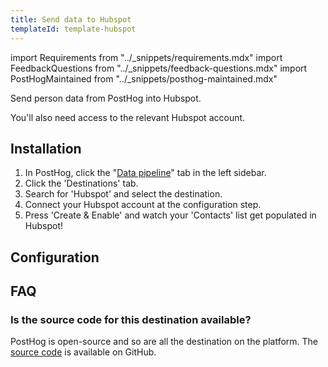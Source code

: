 ```yaml
---
title: Send data to Hubspot
templateId: template-hubspot
---
```


import Requirements from "../_snippets/requirements.mdx"
import FeedbackQuestions from "../_snippets/feedback-questions.mdx"
import PostHogMaintained from "../_snippets/posthog-maintained.mdx"

Send person data from PostHog into Hubspot.

<Requirements />

You'll also need access to the relevant Hubspot account.

## Installation

1. In PostHog, click the "[Data pipeline](https://us.posthog.com/pipeline/overview)" tab in the left sidebar.
2. Click the 'Destinations' tab.
3. Search for 'Hubspot' and select the destination.
4. Connect your Hubspot account at the configuration step.
5. Press 'Create & Enable' and watch your 'Contacts' list get populated in Hubspot!

<HideOnCDPIndex>

## Configuration

<TemplateParameters />

## FAQ

### Is the source code for this destination available?

PostHog is open-source and so are all the destination on the platform. The [source code](https://github.com/PostHog/posthog/blob/master/posthog/cdp/templates/hubspot/template_hubspot.py) is available on GitHub.

<PostHogMaintained />

<FeedbackQuestions />

</HideOnCDPIndex>